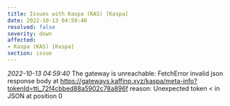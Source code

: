```yaml
---
title: Issues with Kaspa (KAS) [Kaspa]
date: 2022-10-13 04:59:40
resolved: false
severity: down
affected:
- Kaspa (KAS) [Kaspa]
section: issue
---
```


*2022-10-13 04:59:40* The gateway is unreachable: FetchError invalid json response body at https://gateways.kaffinp.xyz/kaspa/meta-info?tokenId=tti_72f4cbbed88a5902c78a896f reason: Unexpected token < in JSON at position 0